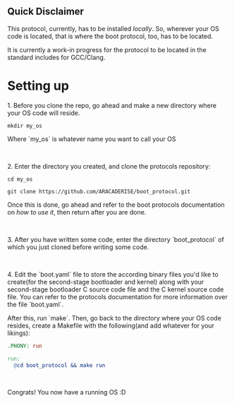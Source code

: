 ## Quick Disclaimer

<p>This protocol, currently, has to be installed <i>locally</i>. So, wherever your OS code is located, that is where the boot protocol, too, has to be located.</p>
<p>It is currently a work-in progress for the protocol to be located in the standard includes for GCC/Clang.</p>

# Setting up

<p>1. Before you clone the repo, go ahead and make a new directory where your OS code will reside.</p>

```
mkdir my_os
```

<p>Where `my_os` is whatever name you want to call your OS</p></br>

<p>2. Enter the directory you created, and clone the protocols repository:</p>

```
cd my_os
```

```
git clone https://github.com/ARACADERISE/boot_protocol.git
```

<p>Once this is done, go ahead and refer to the boot protocols documentation on <i>how to use it</i>, then return after you are done.</p></br>
<p>3. After you have written some code, enter the directory `boot_protocol` of which you just cloned before writing some code.</p></br>
<p>4. Edit the `boot.yaml` file to store the according binary files you'd like to create(for the second-stage bootloader and kernel) along with your second-stage bootloader C source code file and the C kernel source code file. You can refer to the protocols documentation for more information over the file `boot.yaml`.</p>
<p>After this, run `make`. Then, go back to the directory where your OS code resides, create a Makefile with the following(and add whatever for your likings):</p>

```makefile
.PHONY: run

run:
  @cd boot_protocol && make run
```

</br><p>Congrats! You now have a running OS :D</p>
